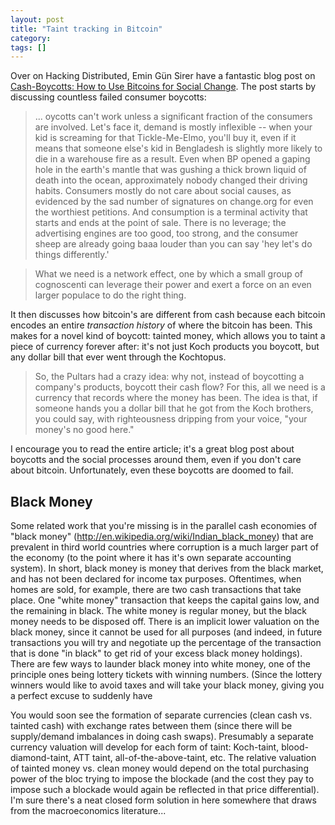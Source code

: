 ```yaml
---
layout: post
title: "Taint tracking in Bitcoin"
category: 
tags: []
---
```


Over on Hacking Distributed, Emin Gün Sirer have a fantastic blog post
on [Cash-Boycotts: How to Use Bitcoins for Social
Change](http://hackingdistributed.com/2013/11/21/bitcoin-cash-boycott/). The
post starts by discussing countless failed consumer boycotts:

> ... oycotts can't work unless a significant fraction of the
> consumers are involved. Let's face it, demand is mostly inflexible
> -- when your kid is screaming for that Tickle-Me-Elmo, you'll buy
> it, even if it means that someone else's kid in Bengladesh is
> slightly more likely to die in a warehouse fire as a result. Even
> when BP opened a gaping hole in the earth's mantle that was gushing
> a thick brown liquid of death into the ocean, approximately nobody
> changed their driving habits. Consumers mostly do not care about
> social causes, as evidenced by the sad number of signatures on
> change.org for even the worthiest petitions. And consumption is a
> terminal activity that starts and ends at the point of sale. There
> is no leverage; the advertising engines are too good, too strong,
> and the consumer sheep are already going baaa louder than you can
> say 'hey let's do things differently.'

> What we need is a network effect, one by which a small group of
> cognoscenti can leverage their power and exert a force on an even
> larger populace to do the right thing.

It then discusses how bitcoin's are different from cash because each
bitcoin encodes an entire *transaction history* of where the bitcoin
has been. This makes for a novel kind of boycott: tainted money, which
allows you to taint a piece of currency forever after: it's not just
Koch products you boycott, but any dollar bill that ever went through
the Kochtopus.

> So, the Pultars had a crazy idea: why not, instead of boycotting a
> company's products, boycott their cash flow? For this, all we need
> is a currency that records where the money has been. The idea is
> that, if someone hands you a dollar bill that he got from the Koch
> brothers, you could say, with righteousness dripping from your
> voice, "your money's no good here."

I encourage you to read the entire article; it's a great blog post
about boycotts and the social processes around them, even if you don't
care about bitcoin. Unfortunately, even these boycotts are doomed to
fail.

Black Money
----



Some related work that you're missing is in the parallel cash
economies of "black money"
(http://en.wikipedia.org/wiki/Indian_black_money) that are prevalent
in third world countries where corruption is a much larger part of the
economy (to the point where it has it's own separate accounting
system). In short, black money is money that derives from the black
market, and has not been declared for income tax purposes. Oftentimes,
when homes are sold, for example, there are two cash transactions that
take place. One "white money" transaction that keeps the capital gains
low, and the remaining in black. The white money is regular money, but
the black money needs to be disposed off. There is an implicit lower
valuation on the black money, since it cannot be used for all purposes
(and indeed, in future transactions you will try and negotiate up the
percentage of the transaction that is done "in black" to get rid of
your excess black money holdings). There are few ways to launder black
money into white money, one of the principle ones being lottery
tickets with winning numbers. (Since the lottery winners would like to
avoid taxes and will take your black money, giving you a perfect
excuse to suddenly have

You would soon see the formation of separate currencies (clean cash
vs. tainted cash) with exchange rates between them (since there will
be supply/demand imbalances in doing cash swaps). Presumably a
separate currency valuation will develop for each form of taint:
Koch-taint, blood-diamond-taint, ATT taint, all-of-the-above-taint,
etc. The relative valuation of tainted money vs. clean money would
depend on the total purchasing power of the bloc trying to impose the
blockade (and the cost they pay to impose such a blockade would again
be reflected in that price differential). I'm sure there's a neat
closed form solution in here somewhere that draws from the
macroeconomics literature...

